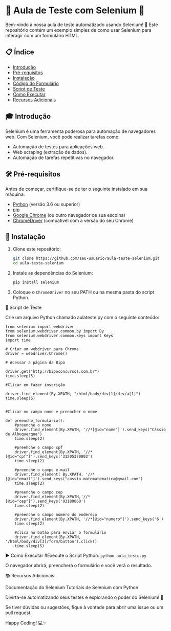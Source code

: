 
# 🌟 Aula de Teste com Selenium 🌟

Bem-vindo à nossa aula de teste automatizado usando Selenium! 🚀 
Este repositório contém um exemplo simples de como usar Selenium para interagir com um formulário HTML.

## 📋 Índice

- [Introdução](#🎓-introdução)
- [Pré-requisitos](#🛠-pré-requisitos)
- [Instalação](#🚀-instalação)
- [Código do Formulário](#📝-código-do-formulário)
- [Script de Teste](#🧪-script-de-teste)
- [Como Executar](#▶️-como-executar)
- [Recursos Adicionais](#📚-recursos-adicionais)


## 🎓 Introdução

Selenium é uma ferramenta poderosa para automação de navegadores web. Com Selenium, você pode realizar tarefas como:

- Automação de testes para aplicações web.
- Web scraping (extração de dados).
- Automação de tarefas repetitivas no navegador.


## 🛠 Pré-requisitos

Antes de começar, certifique-se de ter o seguinte instalado em sua máquina:

- [Python](https://www.python.org/) (versão 3.6 ou superior)
- [pip](https://pip.pypa.io/en/stable/installation/)
- [Google Chrome](https://www.google.com/chrome/) (ou outro navegador de sua escolha)
- [ChromeDriver](https://sites.google.com/a/chromium.org/chromedriver/downloads) (compatível com a versão do seu Chrome)


## 🚀 Instalação

1. Clone este repositório:

    ```bash
    git clone https://github.com/seu-usuario/aula-teste-selenium.git
    cd aula-teste-selenium
    ```

2. Instale as dependências do Selenium:

    ```bash
    pip install selenium
    ```

3. Coloque o `ChromeDriver` no seu PATH ou na mesma pasta do script Python.
  
🧪 Script de Teste

Crie um arquivo Python chamado aulateste.py com o seguinte conteúdo:

```
from selenium import webdriver
from selenium.webdriver.common.by import By
from selenium.webdriver.common.keys import Keys
import time

# Criar um webdriver para Chrome
driver = webdriver.Chrome()

# Acessar a página da Bipo

driver.get("http://bipoconcursos.com.br")
time.sleep(5)

#Clicar em fazer inscrição

driver.find_element(By.XPATH, "/html/body/div[1]/div/a[1]")
time.sleep(5)


#Clicar no campo nome e preencher o nome

def preenche_formulario():
    #preenche o nome
    driver.find_element(By.XPATH, '//*[@id="nome"]').send_keys("Cássio de Albuquerque")
    time.sleep(2)

    #preehche o campo cpf
    driver.find_element(By.XPATH, '//*[@id="cpf"]').send_keys('31205370803')
    time.sleep(2)

    #preenche o campo e-mail
    driver.find_element( By.XPATH, '//*[@id="email"]').send_keys("cassio.matematematica@gmail.com")
    time.sleep(2)
    
    #preenche o campo cep
    driver.find_element(By.XPATH,'//*[@id="cep"]').send_keys('03180060')
    time.sleep(2)

    #preenche o campo número do endereço
    driver.find_element(By.XPATH, '//*[@id="numero"]').send_keys('6')
    time.sleep(2)

    #clica no botão para enviar o formulário
    driver.find_element(By.XPATH, '/html/body/div[3]/form/button').click()
    time.sleep(5)
```

▶️ Como Executar
  #Execute o Script Python:
  ```python aula_teste.py```

O navegador abrirá, preencherá o formulário e você verá o resultado.

📚 Recursos Adicionais

Documentação do Selenium
Tutoriais de Selenium com Python

Divirta-se automatizando seus testes e explorando o poder do Selenium! 🚀

Se tiver dúvidas ou sugestões, fique à vontade para abrir uma issue ou um pull request.

Happy Coding! 💻✨




